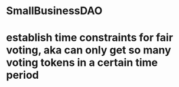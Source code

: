# SmallBusinessDAO

# establish time constraints for fair voting, aka can only get so many voting tokens in a certain time period